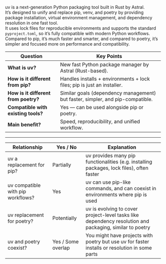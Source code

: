 

uv is a next-generation Python packaging tool built in Rust by Astral.  
It’s designed to unify and replace pip, venv, and poetry by providing package installation, virtual environment management, and dependency resolution in one fast tool.  
It uses lock files for reproducible environments and supports the standard `pyproject.toml`, so it’s fully compatible with modern Python workflows.  
Compared to pip, it’s much faster and smarter, and compared to poetry, it’s simpler and focused more on performance and compatibility.



|Question|Key Points|
|---|---|
|**What is uv?**|New fast Python package manager by Astral (Rust-based).|
|**How is it different from pip?**|Handles installs + environments + lock files; pip is just an installer.|
|**How is it different from poetry?**|Similar goals (dependency management) but faster, simpler, and pip-compatible.|
|**Compatible with existing tools?**|Yes — can be used alongside pip or poetry.|
|**Main benefit?**|Speed, reproducibility, and unified workflow.|

---

|Relationship|Yes / No|Explanation|
|---|---|---|
|uv a replacement for pip?|Partially|uv provides many pip functionalities (e.g. installing packages, lock files), often faster|
|uv compatible with pip workflows?|Yes|uv can use pip-like commands, and can coexist in environments where pip is used|
|uv replacement for poetry?|Potentially|uv is evolving to cover project-level tasks like dependency resolution and packaging, similar to poetry|
|uv and poetry coexist?|Yes / Some overlap|You might have projects with poetry but use uv for faster installs or resolution in some parts|
